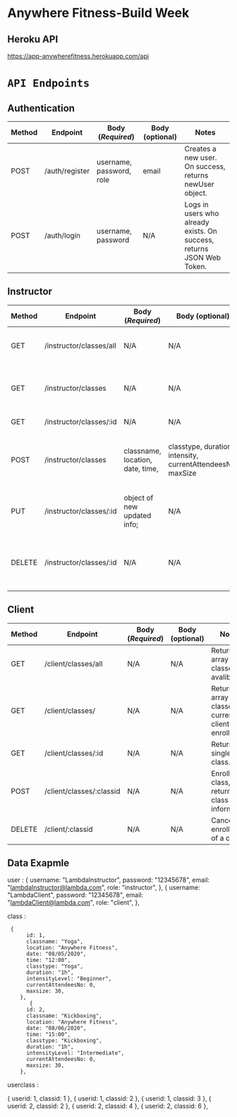 # Anywhere Fitness-Build Week

## Heroku API

https://app-anywherefitness.herokuapp.com/api

# `API Endpoints`

## Authentication

| Method | Endpoint       | Body (_Required_)        | Body (optional) | Notes                                                                 |
| ------ | -------------- | ------------------------ | --------------- | --------------------------------------------------------------------- |
| POST   | /auth/register | username, password, role | email           | Creates a new user. On success, returns newUser object.               |
| POST   | /auth/login    | username, password       | N/A             | Logs in users who already exists. On success, returns JSON Web Token. |

## Instructor

| Method | Endpoint                | Body (_Required_)                | Body (optional)                                             | Notes                                                     |
| ------ | ----------------------- | -------------------------------- | ----------------------------------------------------------- | --------------------------------------------------------- |
| GET    | /instructor/classes/all | N/A                              | N/A                                                         | Returns an array of classes are avalibale                 |
| GET    | /instructor/classes     | N/A                              | N/A                                                         | Returns an array of classes of the logged in instructor.  |
| GET    | /instructor/classes/:id | N/A                              | N/A                                                         | Returns a single class.                                   |
| POST   | /instructor/classes     | classname, location, date, time, | classtype, duration, intensity, currentAttendeesNo, maxSize | Creates a new class. On success return newClass object.   |
| PUT    | /instructor/classes/:id | object of new updated info;      | N/A                                                         | Edits a class. On success returns newClass object.        |
| DELETE | /instructor/classes/:id | N/A                              | N/A                                                         | Deletes a class. On success returns deletedClass objects. |

## Client

| Method | Endpoint                 | Body (_Required_) | Body (optional) | Notes                                                      |
| ------ | ------------------------ | ----------------- | --------------- | ---------------------------------------------------------- |
| GET    | /client/classes/all      | N/A               | N/A             | Returns an array of classes are avalibale                  |
| GET    | /client/classes/         | N/A               | N/A             | Returns an array of classes of current client enrolled in. |
| GET    | /client/classes/:id      | N/A               | N/A             | Returns a single class.                                    |
| POST   | /client/classes/:classid | N/A               | N/A             | Enroll a class, return the class information               |
| DELETE | /client/:classid         | N/A               | N/A             | Cancel the enrollment of a class.                          |

## Data Exapmle

user :
{
username: "LambdaInstructor",
password: "12345678",
email: "lambdaInstructor@lambda.com",
role: "instructor",
},
{
username: "LambdaClient",
password: "12345678",
email: "lambdaClient@lambda.com",
role: "client",
},

class :

     {
          id: 1,
          classname: "Yoga",
          location: "Anywhere Fitness",
          date: "08/05/2020",
          time: "12:00",
          classtype: "Yoga",
          duration: "1h",
          intensityLevel: "Beginner",
          currentAttendeesNo: 0,
          maxsize: 30,
        },
           {
          id: 2,
          classname: "Kickboxing",
          location: "Anywhere Fitness",
          date: "08/06/2020",
          time: "15:00",
          classtype: "Kickboxing",
          duration: "1h",
          intensityLevel: "Intermediate",
          currentAttendeesNo: 0,
          maxsize: 30,
        },

userclass :

{ userid: 1, classid: 1 },
{ userid: 1, classid: 2 },
{ userid: 1, classid: 3 },
{ userid: 2, classid: 2 },
{ userid: 2, classid: 4 },
{ userid: 2, classid: 6 },
